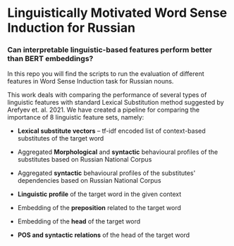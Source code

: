 # Linguistically Motivated Word Sense Induction for Russian


### Can interpretable linguistic-based features perform better than BERT embeddings?

In this repo you will find the scripts to run the evaluation of different features in Word Sense Induction task for Russian nouns.

This work deals with comparing the performance of several types of linguistic features with standard Lexical Substitution method suggested by Arefyev et. al. 2021.
We have created a pipeline for comparing the importance of 8 linguistic feature sets, namely:

* **Lexical substitute vectors** – tf-idf encoded list of context-based substitutes of the target word

* Aggregated **Morphological** and **syntactic** behavioural profiles of the substitutes based on Russian National Corpus

* Aggregated **syntactic** behavioural profiles of the substitutes' dependencies based on Russian National Corpus

* **Linguistic profile** of the target word in the given context

* Embedding of the **preposition** related to the target word

* Embedding of the **head** of the target word

* **POS and syntactic relations** of the head of the target word
